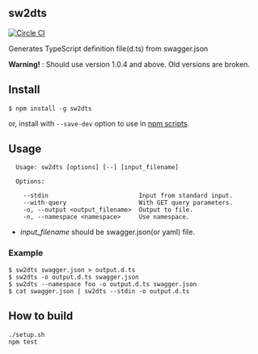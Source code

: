 sw2dts 
------

[![Circle CI](https://circleci.com/gh/mstssk/sw2dts.svg?style=svg)](https://circleci.com/gh/mstssk/sw2dts)

Generates TypeScript definition file(d.ts) from swagger.json

**Warning!** :
Should use version 1.0.4 and above.
Old versions are broken.

## Install

```
$ npm install -g sw2dts
```

or, install with `--save-dev` option to use in [npm scripts](https://docs.npmjs.com/misc/scripts).

## Usage

```
  Usage: sw2dts [options] [--] [input_filename]

  Options:

    --stdin                         Input from standard input.
    --with-query                    With GET query parameters.
    -o, --output <output_filename>  Output to file.
    -n, --namespace <namespace>     Use namespace.
```

- *input_filename* should be swagger.json(or yaml) file.

### Example

```
$ sw2dts swagger.json > output.d.ts
$ sw2dts -o output.d.ts swagger.json
$ sw2dts --namespace foo -o output.d.ts swagger.json
$ cat swagger.json | sw2dts --stdin -o output.d.ts
```

## How to build

```
./setup.sh
npm test
```